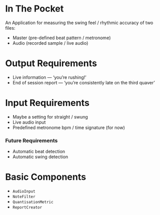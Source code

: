 # In The Pocket

An Application for measuring the swing feel / rhythmic accuracy of two files:

- Master (pre-defined beat pattern / metronome)
- Audio (recorded sample / live audio)

# Output Requirements

- Live information — ‘you’re rushing!’
- End of session report — ‘you’re consistently late on the third quaver’

# Input Requirements

- Maybe a setting for straight / swung
- Live audio input
- Predefined metronome bpm / time signature (for now)

### Future Requirements

- Automatic beat detection
- Automatic swing detection

# Basic Components

- `AudioInput`
- `NoteFilter`
- `QuantisationMetric`
- `ReportCreator`